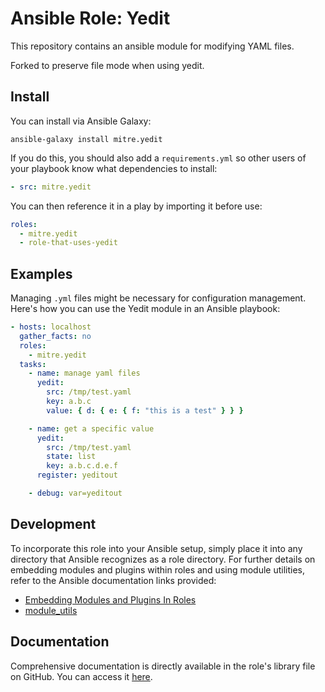 # Ansible Role: Yedit

This repository contains an ansible module for modifying YAML files.

Forked to preserve file mode when using yedit.

## Install

You can install via Ansible Galaxy:

```
ansible-galaxy install mitre.yedit
```

If you do this, you should also add a `requirements.yml` so other users of your playbook know what dependencies to install:

```yaml
- src: mitre.yedit
```

You can then reference it in a play by importing it before use:

```yaml
roles:
  - mitre.yedit
  - role-that-uses-yedit
```

## Examples

Managing `.yml` files might be necessary for configuration management. Here's how you can use the Yedit module in an Ansible playbook:

```yaml
- hosts: localhost
  gather_facts: no
  roles:
    - mitre.yedit
  tasks:
    - name: manage yaml files
      yedit:
        src: /tmp/test.yaml
        key: a.b.c
        value: { d: { e: { f: "this is a test" } } }

    - name: get a specific value
      yedit:
        src: /tmp/test.yaml
        state: list
        key: a.b.c.d.e.f
      register: yeditout

    - debug: var=yeditout
```

## Development

To incorporate this role into your Ansible setup, simply place it into any directory that Ansible recognizes as a role directory. For further details on embedding modules and plugins within roles and using module utilities, refer to the Ansible documentation links provided:

- [Embedding Modules and Plugins In Roles](http://docs.ansible.com/ansible/devel/playbooks_reuse_roles.html#embedding-modules-and-plugins-in-roles)
- [module_utils](http://docs.ansible.com/ansible/latest/intro_configuration.html#module-utils)

## Documentation

Comprehensive documentation is directly available in the role's library file on GitHub. You can access it [here](https://github.com/mitre/ansible-role-yedit/blob/main/library/yedit.py#L15).
